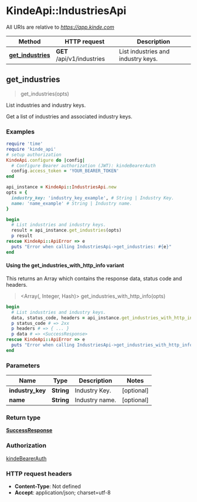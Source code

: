 # KindeApi::IndustriesApi

All URIs are relative to *https://app.kinde.com*

| Method | HTTP request | Description |
| ------ | ------------ | ----------- |
| [**get_industries**](IndustriesApi.md#get_industries) | **GET** /api/v1/industries | List industries and industry keys. |


## get_industries

> <SuccessResponse> get_industries(opts)

List industries and industry keys.

Get a list of industries and associated industry keys.

### Examples

```ruby
require 'time'
require 'kinde_api'
# setup authorization
KindeApi.configure do |config|
  # Configure Bearer authorization (JWT): kindeBearerAuth
  config.access_token = 'YOUR_BEARER_TOKEN'
end

api_instance = KindeApi::IndustriesApi.new
opts = {
  industry_key: 'industry_key_example', # String | Industry Key.
  name: 'name_example' # String | Industry name.
}

begin
  # List industries and industry keys.
  result = api_instance.get_industries(opts)
  p result
rescue KindeApi::ApiError => e
  puts "Error when calling IndustriesApi->get_industries: #{e}"
end
```

#### Using the get_industries_with_http_info variant

This returns an Array which contains the response data, status code and headers.

> <Array(<SuccessResponse>, Integer, Hash)> get_industries_with_http_info(opts)

```ruby
begin
  # List industries and industry keys.
  data, status_code, headers = api_instance.get_industries_with_http_info(opts)
  p status_code # => 2xx
  p headers # => { ... }
  p data # => <SuccessResponse>
rescue KindeApi::ApiError => e
  puts "Error when calling IndustriesApi->get_industries_with_http_info: #{e}"
end
```

### Parameters

| Name | Type | Description | Notes |
| ---- | ---- | ----------- | ----- |
| **industry_key** | **String** | Industry Key. | [optional] |
| **name** | **String** | Industry name. | [optional] |

### Return type

[**SuccessResponse**](SuccessResponse.md)

### Authorization

[kindeBearerAuth](../README.md#kindeBearerAuth)

### HTTP request headers

- **Content-Type**: Not defined
- **Accept**: application/json; charset=utf-8

